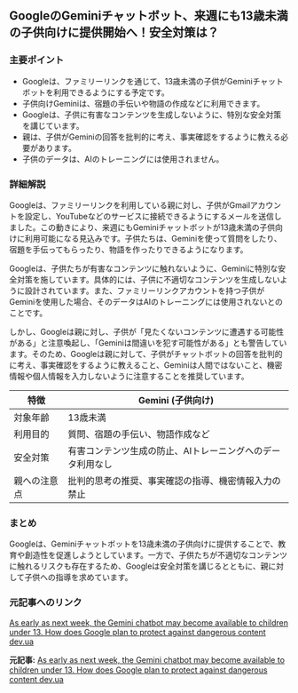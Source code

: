 ## GoogleのGeminiチャットボット、来週にも13歳未満の子供向けに提供開始へ！安全対策は？

### 主要ポイント

* Googleは、ファミリーリンクを通じて、13歳未満の子供がGeminiチャットボットを利用できるようにする予定です。
* 子供向けGeminiは、宿題の手伝いや物語の作成などに利用できます。
* Googleは、子供に有害なコンテンツを生成しないように、特別な安全対策を講じています。
* 親は、子供がGeminiの回答を批判的に考え、事実確認をするように教える必要があります。
* 子供のデータは、AIのトレーニングには使用されません。

### 詳細解説

Googleは、ファミリーリンクを利用している親に対し、子供がGmailアカウントを設定し、YouTubeなどのサービスに接続できるようにするメールを送信しました。この動きにより、来週にもGeminiチャットボットが13歳未満の子供向けに利用可能になる見込みです。子供たちは、Geminiを使って質問をしたり、宿題を手伝ってもらったり、物語を作ったりできるようになります。

Googleは、子供たちが有害なコンテンツに触れないように、Geminiに特別な安全対策を施しています。具体的には、子供に不適切なコンテンツを生成しないように設計されています。また、ファミリーリンクアカウントを持つ子供がGeminiを使用した場合、そのデータはAIのトレーニングには使用されないとのことです。

しかし、Googleは親に対し、子供が「見たくないコンテンツに遭遇する可能性がある」と注意喚起し、「Geminiは間違いを犯す可能性がある」とも警告しています。そのため、Googleは親に対して、子供がチャットボットの回答を批判的に考え、事実確認をするように教えること、Geminiは人間ではないこと、機密情報や個人情報を入力しないように注意することを推奨しています。

| 特徴 | Gemini (子供向け) |
|---|---|
| 対象年齢 | 13歳未満 |
| 利用目的 | 質問、宿題の手伝い、物語作成など |
| 安全対策 | 有害コンテンツ生成の防止、AIトレーニングへのデータ利用なし |
| 親への注意点 | 批判的思考の推奨、事実確認の指導、機密情報入力の禁止 |

### まとめ

Googleは、Geminiチャットボットを13歳未満の子供向けに提供することで、教育や創造性を促進しようとしています。一方で、子供たちが不適切なコンテンツに触れるリスクも存在するため、Googleは安全対策を講じるとともに、親に対して子供への指導を求めています。

### 元記事へのリンク

[As early as next week, the Gemini chatbot may become available to children under 13. How does Google plan to protect against dangerous content dev.ua](https://dev.ua/news/gemini-dlia-ditei)


**元記事:** [As early as next week, the Gemini chatbot may become available to children under 13. How does Google plan to protect against dangerous content dev.ua](https://dev.ua/en/news/gemini-dlia-ditei-do-13-rokiv)